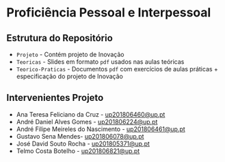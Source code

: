 # Proficiência Pessoal e Interpessoal

## Estrutura do Repositório

- `Projeto` - Contém projeto de Inovação
- `Teoricas` - Slides em formato `pdf` usados nas aulas teóricas
- `Teorico-Praticas` - Documentos `pdf` com exercícios de aulas práticas + especificação do projeto de Inovação

## Intervenientes Projeto 

* Ana Teresa Feliciano da Cruz - up201806460@up.pt
* André Daniel Alves Gomes - up201806224@up.pt
* André Filipe Meireles do Nascimento - up201806461@up.pt
* Gustavo Sena Mendes- up201806078@up.pt
* José David Souto Rocha - up201805371@up.pt
* Telmo Costa Botelho - up201806821@up.pt
